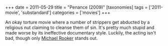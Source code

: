 +++
date = 2011-05-29
title = "Penance (2009)"
[taxonomies]
tags = ['2011-movie', 'substandard']
categories = ['movies']
+++

An okay torture movie where a number of strippers get abducted by a
religious nut claiming to cleanse them of sin. It's pretty much stupid
and made worse by its ineffective documentary style. Luckily, the acting
isn't bad, though only [Michael Rooker] stands out.

  [Michael Rooker]: http://en.wikipedia.org/wiki/Michael_Rooker
